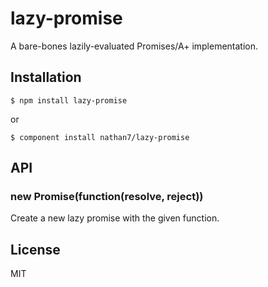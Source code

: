 
# lazy-promise

  A bare-bones lazily-evaluated Promises/A+ implementation.

## Installation

    $ npm install lazy-promise

  or

    $ component install nathan7/lazy-promise

## API

### new Promise(function(resolve, reject))

  Create a new lazy promise with the given function.

## License

  MIT

